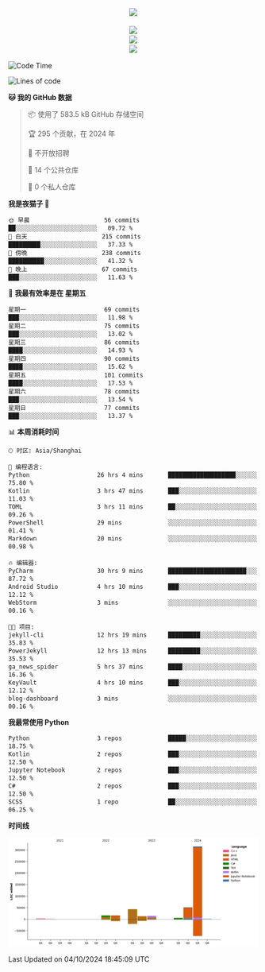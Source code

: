 <div align="center">
  <img src="https://readme-typing-svg.demolab.com?font=Zhi+Mang+Xing&size=40&pause=1000&color=000000&center=true&vCenter=true&lines=Baymax%E5%B0%8F%E6%8C%AF;Hello%20World"/><br/>
  <br/>
  <img src="https://skillicons.dev/icons?i=java,kotlin,python,c,cpp,html,css,javascript" /><br/>
  <img src="https://skillicons.dev/icons?i=spring,vue,pytorch,maven,gradle,mysql,sqlite,linux" /><br/>
  <img src="https://skillicons.dev/icons?i=idea,pycharm,webstorm,androidstudio,vscode,git,vim,md" /><br/>
</div>

<!--START_SECTION:waka-->
![Code Time](http://img.shields.io/badge/Code%20Time-325%20hrs%2041%20mins-blue)

![Lines of code](https://img.shields.io/badge/%E4%BB%8E%E3%80%8CHello%20World%E3%80%8D%E8%B5%B7%E6%88%91%E5%B7%B2%E7%BB%8F%E5%86%99%E4%BA%86-474.0%20thousand%20%E8%A1%8C%E4%BB%A3%E7%A0%81-blue)

**🐱 我的 GitHub 数据** 

> 📦  使用了 583.5 kB GitHub 存储空间 
 > 
> 🏆 295 个贡献，在 2024 年
 > 
> 🚫 不开放招聘
 > 
> 📜 14 个公共仓库 
 > 
> 🔑 0 个私人仓库 
 > 
**我是夜猫子 🦉** 

```text
🌞 早晨                     56 commits          ██░░░░░░░░░░░░░░░░░░░░░░░   09.72 % 
🌆 白天                     215 commits         █████████░░░░░░░░░░░░░░░░   37.33 % 
🌃 傍晚                     238 commits         ██████████░░░░░░░░░░░░░░░   41.32 % 
🌙 晚上                     67 commits          ███░░░░░░░░░░░░░░░░░░░░░░   11.63 % 
```
📅 **我最有效率是在 星期五** 

```text
星期一                      69 commits          ███░░░░░░░░░░░░░░░░░░░░░░   11.98 % 
星期二                      75 commits          ███░░░░░░░░░░░░░░░░░░░░░░   13.02 % 
星期三                      86 commits          ████░░░░░░░░░░░░░░░░░░░░░   14.93 % 
星期四                      90 commits          ████░░░░░░░░░░░░░░░░░░░░░   15.62 % 
星期五                      101 commits         ████░░░░░░░░░░░░░░░░░░░░░   17.53 % 
星期六                      78 commits          ███░░░░░░░░░░░░░░░░░░░░░░   13.54 % 
星期日                      77 commits          ███░░░░░░░░░░░░░░░░░░░░░░   13.37 % 
```


📊 **本周消耗时间** 

```text
🕑︎ 时区: Asia/Shanghai

💬 编程语言: 
Python                   26 hrs 4 mins       ███████████████████░░░░░░   75.80 % 
Kotlin                   3 hrs 47 mins       ███░░░░░░░░░░░░░░░░░░░░░░   11.03 % 
TOML                     3 hrs 11 mins       ██░░░░░░░░░░░░░░░░░░░░░░░   09.26 % 
PowerShell               29 mins             ░░░░░░░░░░░░░░░░░░░░░░░░░   01.41 % 
Markdown                 20 mins             ░░░░░░░░░░░░░░░░░░░░░░░░░   00.98 % 

🔥 编辑器: 
PyCharm                  30 hrs 9 mins       ██████████████████████░░░   87.72 % 
Android Studio           4 hrs 10 mins       ███░░░░░░░░░░░░░░░░░░░░░░   12.12 % 
WebStorm                 3 mins              ░░░░░░░░░░░░░░░░░░░░░░░░░   00.16 % 

🐱‍💻 项目: 
jekyll-cli               12 hrs 19 mins      █████████░░░░░░░░░░░░░░░░   35.83 % 
PowerJekyll              12 hrs 13 mins      █████████░░░░░░░░░░░░░░░░   35.53 % 
ga_news_spider           5 hrs 37 mins       ████░░░░░░░░░░░░░░░░░░░░░   16.36 % 
KeyVault                 4 hrs 10 mins       ███░░░░░░░░░░░░░░░░░░░░░░   12.12 % 
blog-dashboard           3 mins              ░░░░░░░░░░░░░░░░░░░░░░░░░   00.16 % 
```

**我最常使用 Python** 

```text
Python                   3 repos             █████░░░░░░░░░░░░░░░░░░░░   18.75 % 
Kotlin                   2 repos             ███░░░░░░░░░░░░░░░░░░░░░░   12.50 % 
Jupyter Notebook         2 repos             ███░░░░░░░░░░░░░░░░░░░░░░   12.50 % 
C#                       2 repos             ███░░░░░░░░░░░░░░░░░░░░░░   12.50 % 
SCSS                     1 repo              ██░░░░░░░░░░░░░░░░░░░░░░░   06.25 % 
```



**时间线**

![Lines of Code chart](https://raw.githubusercontent.com/Baymax104/Baymax104/main/assets/bar_graph.png)


 Last Updated on 04/10/2024 18:45:09 UTC
<!--END_SECTION:waka-->





